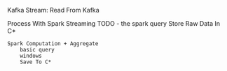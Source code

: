 
Kafka Stream: Read From Kafka 
 
Process With Spark Streaming
    TODO - the spark query
    Store Raw Data In C*
 
    Spark Computation + Aggregate
        basic query
        windows
        Save To C*
